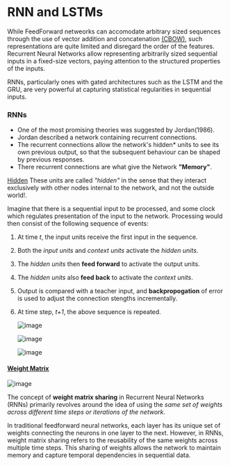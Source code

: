 # RNN and LSTMs

While FeedForward netweorks can accomodate arbitrary sized sequences through the use of vector addition and concatenation [(CBOW)](NNetworks.md), such representations are quite limited and disregard the order of the features. Recurrent Neural Networks allow representing arbitrarily sized sequential inputs in a fixed-size vectors, paying attention to the structured properties of the inputs.

RNNs, particularly ones with gated architectures such as the LSTM and the GRU, are very powerful at capturing statistical regularities in sequential inputs. 

### RNNs
- One of the most promising theories was suggested by Jordan(1986).
- Jordan described a network containing recurrent connections.
- The recurrent connections allow the network's hidden* units to see its own previous output, so that the subsequent behaviour can be shaped by previous responses.
- There recurrent connections are what give the Network **"Memory"**.

<ins>Hidden</ins> These units are called *"hidden"* in the sense that they interact exclusively with other nodes internal to the network, and not the outside world!.

Imagine that there is a sequential input to be processed, and some clock which regulates presentation of the input to the network. Processing would then consist of the following sequence of events:
1. At time *t*, the input units receive the first input in the sequence.
2. Both the *input units* and *context units* activate the *hidden units*.
3. The *hidden units* then **feed forward** to activate the output units.
4. The  *hidden units* also **feed back** to activate the *context units*.
5. Output is compared with a teacher input, and **backpropogation** of error is used to adjust the connection stengths incrementally.
6. At time step, *t+1*, the above sequence is repeated.

   ![image](https://github.com/netgvarun2012/portfolio/assets/93938450/9fb6d43d-d60c-4359-8ccd-0c8df680f993)


   ![image](https://github.com/netgvarun2012/portfolio/assets/93938450/fa58083d-0276-4ba0-abd1-29cfff838890)

     ![image](https://github.com/netgvarun2012/portfolio/assets/93938450/9a07a544-4804-4bcb-862c-688c9eb8dfa8)



#### <ins>Weight Matrix</ins>

![image](https://github.com/netgvarun2012/portfolio/assets/93938450/099016cd-edfc-49b4-9b54-a33ed58402f9)

The concept of **weight matrix sharing** in Recurrent Neural Networks (RNNs) primarily revolves around the idea of using the *same set of weights across different time steps or iterations of the network*.

In traditional feedforward neural networks, each layer has its unique set of weights connecting the neurons in one layer to the next. However, in RNNs, weight matrix sharing refers to the reusability of the same weights across multiple time steps. This sharing of weights allows the network to maintain memory and capture temporal dependencies in sequential data.


   
